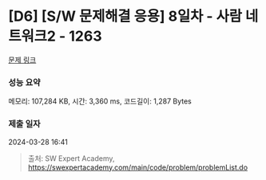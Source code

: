 # [D6] [S/W 문제해결 응용] 8일차 - 사람 네트워크2 - 1263 

[문제 링크](https://swexpertacademy.com/main/code/problem/problemDetail.do?contestProbId=AV18P2B6Iu8CFAZN) 

### 성능 요약

메모리: 107,284 KB, 시간: 3,360 ms, 코드길이: 1,287 Bytes

### 제출 일자

2024-03-28 16:41



> 출처: SW Expert Academy, https://swexpertacademy.com/main/code/problem/problemList.do